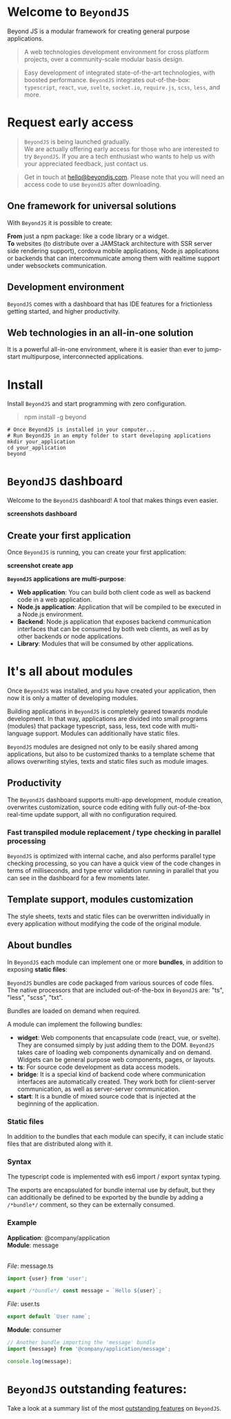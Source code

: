 # Welcome to `BeyondJS`

Beyond JS is a modular framework for creating general purpose applications.

> A web technologies development environment for cross platform projects, over a community-scale modular basis design.

> Easy development of integrated state-of-the-art technologies, with boosted performance.
> `BeyondJS` integrates out-of-the-box:
> `typescript`, `react`, `vue`, `svelte`, `socket.io`, `require.js`, `scss`, `less`, and more.

# Request early access

> `BeyondJS` is being launched gradually. \
> We are actually offering early access for those who are interested to try `BeyondJS`.
> If you are a tech enthusiast who wants to help us with your appreciated feedback, just contact us.

> Get in touch at [hello@beyondjs.com](mailto:hello@beyondjs.com).
> Please note that you will need an access code to use `BeyondJS` after downloading.

## One framework for universal solutions

With `BeyondJS` it is possible to create:

**From** just a npm package: like a code library or a widget.
\
**To** websites (to distribute over a JAMStack architecture with SSR server side rendering support), cordova mobile
applications, Node.js applications or backends that can intercommunicate among them with realtime support under
websockets communication.

## Development environment

`BeyondJS` comes with a dashboard that has IDE features for a frictionless getting started, and higher productivity.

## Web technologies in an all-in-one solution

It is a powerful all-in-one environment, where it is easier than ever to jump-start multipurpose, interconnected
applications.

# Install

Install `BeyondJS` and start programming with zero configuration.

> npm install -g beyond

```shell
# Once BeyondJS is installed in your computer...
# Run BeyondJS in an empty folder to start developing applications
mkdir your_application
cd your_application
beyond
```

# `BeyondJS` dashboard

Welcome to the `BeyondJS` dashboard! A tool that makes things even easier.

__screenshots dashboard__

## Create your first application

Once `BeyondJS` is running, you can create your first application:

__screenshot create app__

**`BeyondJS` applications are multi-purpose**:

* **Web application**: You can build both client code as well as backend code in a web application.
* **Node.js application**: Application that will be compiled to be executed in a Node.js environment.
* **Backend**: Node.js application that exposes backend communication interfaces that can be consumed by both web
  clients, as well as by other backends or node applications.
* **Library**: Modules that will be consumed by other applications.

# It's all about modules

Once `BeyondJS` was installed, and you have created your application, then now it is only a matter of developing
modules.

Building applications in `BeyondJS` is completely geared towards module development. In that way, applications are
divided into small programs (modules) that package typescript, sass, less, text code with multi-language support.
Modules can additionally have static files.

`BeyondJS` modules are designed not only to be easily shared among applications, but also to be customized thanks to a
template scheme that allows overwriting styles, texts and static files such as module images.

## Productivity

The `BeyondJS` dashboard supports multi-app development, module creation, overwrites customization, source code editing
with fully out-of-the-box real-time update support, all with no configuration required.

### Fast transpiled module replacement / type checking in parallel processing

`BeyondJS` is optimized with internal cache, and also performs parallel type checking processing, so you can have a
quick view of the code changes in terms of milliseconds, and type error validation running in parallel that you can see
in the dashboard for a few moments later.

## Template support, modules customization

The style sheets, texts and static files can be overwritten individually in every application without modifying the code
of the original module.

## About bundles

In `BeyondJS` each module can implement one or more **bundles**, in addition to exposing **static files**:

`BeyondJS` bundles are code packaged from various sources of code files. The native processors that are included
out-of-the-box in `BeyondJS` are: "ts", "less", "scss", "txt".

Bundles are loaded on demand when required.

A module can implement the following bundles:

* **widget**: Web components that encapsulate code (react, vue, or svelte). They are consumed simply by just adding them
  to the DOM. `BeyondJS` takes care of loading web components dynamically and on demand. Widgets can be general purpose
  web components, pages, or layouts.
* **ts**: For source code development as data access models.
* **bridge**: It is a special kind of backend code where communication interfaces are automatically created. They work
  both for client-server communication, as well as server-server communication.
* **start**: It is a bundle of mixed source code that is injected at the beginning of the application.

### Static files

In addition to the bundles that each module can specify, it can include static files that are distributed along with it.

### Syntax

The typescript code is implemented with es6 import / export syntax typing.

The exports are encapsulated for bundle internal use by default, but they can additionally be defined to be exported by
the bundle by adding a ```/*bundle*/``` comment, so they can be externally consumed.

### Example

**Application**: @company/application
\
**Module**: message

\
*File*: message.ts

```javascript
import {user} from 'user';

export /*bundle*/ const message = `Hello ${user}`;
```

*File*: user.ts

```javascript
export default `User name`;
```

**Module**: consumer

```javascript
// Another bundle importing the 'message' bundle
import {message} from '@company/application/message';

console.log(message);
```

# `BeyondJS` outstanding features:

Take a look at a summary list of the most [outstanding features](docs/features/features.md) on `BeyondJS`.

